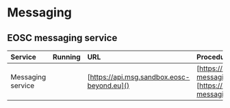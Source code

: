 # Messaging
## EOSC messaging service
| Service                         | Running | URL                                          | Procedures                                                                                                                                                                           | Owner  |
|:--------------------------------|:--------|:---------------------------------------------|:-------------------------------------------------------------------------------------------------------------------------------------------------------------------------------------|:-------|
| Messaging service |         | [https://api.msg.sandbox.eosc-beyond.eu]() | [https://argoeu.github.io/argo-messaging/openapi/explore]() <br> [https://argoeu.github.io/argo-messaging]() | GRNET |
